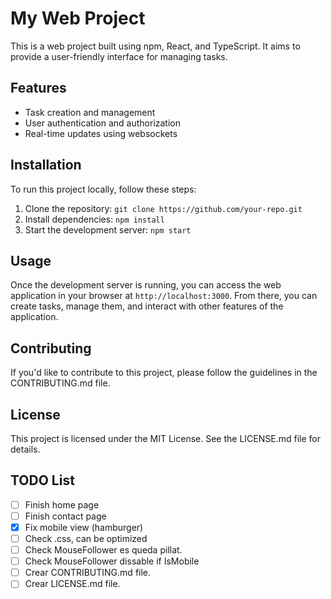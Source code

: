 # My Web Project

This is a web project built using npm, React, and TypeScript. It aims to provide a user-friendly interface for managing tasks.

## Features

- Task creation and management
- User authentication and authorization
- Real-time updates using websockets

## Installation

To run this project locally, follow these steps:

1. Clone the repository: `git clone https://github.com/your-repo.git`
2. Install dependencies: `npm install`
3. Start the development server: `npm start`

## Usage

Once the development server is running, you can access the web application in your browser at `http://localhost:3000`. From there, you can create tasks, manage them, and interact with other features of the application.

## Contributing

If you'd like to contribute to this project, please follow the guidelines in the CONTRIBUTING.md file.

## License

This project is licensed under the MIT License. See the LICENSE.md file for details.

## TODO List
- [ ] Finish home page
- [ ] Finish contact page
- [X] Fix mobile view (hamburger)
- [ ] Check .css, can be optimized
- [ ] Check MouseFollower es queda pillat.
- [ ] Check MouseFollower dissable if IsMobile
- [ ] Crear CONTRIBUTING.md file.
- [ ] Crear LICENSE.md file.